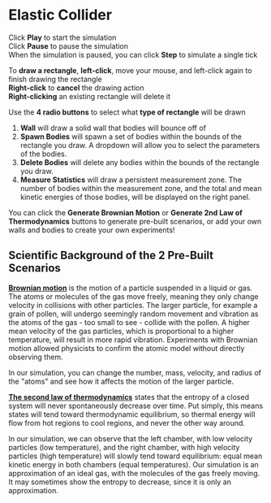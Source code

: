 # Elastic Collider

Click **Play** to start the simulation  
Click **Pause** to pause the simulation  
When the simulation is paused, you can click **Step** to simulate a single tick  

To **draw a rectangle**, **left-click**, move your mouse, and left-click again to finish drawing the rectangle  
**Right-click** to **cancel** the drawing action  
**Right-clicking** an existing rectangle will delete it

Use the **4 radio buttons** to select what **type of rectangle** will be drawn  
1. **Wall** will draw a solid wall that bodies will bounce off of  
2. **Spawn Bodies** will spawn a set of bodies within the bounds of the rectangle you draw. A dropdown will allow you to select the parameters of the bodies.  
3. **Delete Bodies** will delete any bodies within the bounds of the rectangle you draw.  
4. **Measure Statistics** will draw a persistent measurement zone. The number of bodies within the measurement zone, and the total and mean kinetic energies of those bodies, will be displayed on the right panel.  

You can click the **Generate Brownian Motion** or **Generate 2nd Law of Thermodynamics** buttons to generate pre-built scenarios, or add your own walls and bodies to create your own experiments!

## Scientific Background of the 2 Pre-Built Scenarios

[**Brownian motion**](https://www.britannica.com/science/Brownian-motion) is the motion of a particle suspended in a liquid or gas. The atoms or molecules of the gas move freely, meaning they only change velocity in collisions with other particles. The larger particle, for example a grain of pollen, will undergo seemingly random movement and vibration as the atoms of the gas - too small to see - collide with the pollen. A higher mean velocity of the gas particles, which is proportional to a higher temperature, will result in more rapid vibration. Experiments with Brownian motion allowed physicists to confirm the atomic model without directly observing them.

In our simulation, you can change the number, mass, velocity, and radius of the "atoms" and see how it affects the motion of the larger particle.

[**The second law of thermodynamics**](https://www1.grc.nasa.gov/beginners-guide-to-aeronautics/second-law-entropy/) states that the entropy of a closed system will never spontaneously decrease over time. Put simply, this means states will tend toward thermodynamic equilibrium, so thermal energy will flow from hot regions to cool regions, and never the other way around. 

In our simulation, we can observe that the left chamber, with low velocity particles (low temperature), and the right chamber, with high velocity particles (high temperature) will slowly tend toward equilibrium: equal mean kinetic energy in both chambers (equal temperatures). Our simulation is an approximation of an ideal gas, with the molecules of the gas freely moving. It may sometimes show the entropy to decrease, since it is only an approximation. 
